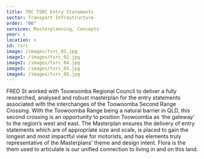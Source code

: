 ```yaml
---
title: TRC TSRC Entry Statements
sector: Transport Infrastructure
order: "06"
services: Masterplanning, Concepts
year: x
location: x
id: tsrc
image: /images/tsrc_01.jpg
image1: /images/tsrc_02.jpg
image2: /images/tsrc_04.jpg
image3: /images/tsrc_03.jpg
image4: /images/tsrc_05.jpg
---
```


FRED St worked with Toowoomba Regional Council to deliver a fully
researched, analysed and robust masterplan for the entry statements associated
with the interchanges of the Toowoomba Second Range Crossing. With the
Toowoomba Range being a natural barrier in QLD, this second crossing is an
opportunity to position Toowoomba as ‘the gateway’ to the region’s west and
east. The Masterplan ensures the delivery of entry statements which are of
appropriate size and scale, is placed to gain the longest and most impactful
view for motorists, and has elements truly representative of the Masterplans’
theme and design intent. Flora is the them used to articulate is our unified
connection to living in and on this land.
